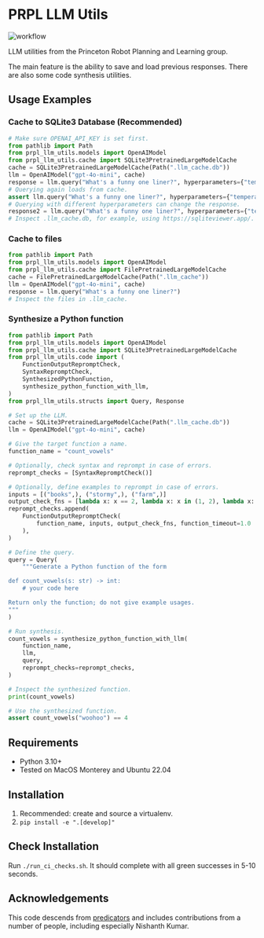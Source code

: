 # PRPL LLM Utils

![workflow](https://github.com/Princeton-Robot-Planning-and-Learning/prpl-llm-utils/actions/workflows/ci.yml/badge.svg)

LLM utilities from the Princeton Robot Planning and Learning group.

The main feature is the ability to save and load previous responses. There are also some code synthesis utilities.

## Usage Examples

### Cache to SQLite3 Database (Recommended)
```python
# Make sure OPENAI_API_KEY is set first.
from pathlib import Path
from prpl_llm_utils.models import OpenAIModel
from prpl_llm_utils.cache import SQLite3PretrainedLargeModelCache
cache = SQLite3PretrainedLargeModelCache(Path(".llm_cache.db"))
llm = OpenAIModel("gpt-4o-mini", cache)
response = llm.query("What's a funny one liner?", hyperparameters={"temperature": 1.0})
# Querying again loads from cache.
assert llm.query("What's a funny one liner?", hyperparameters={"temperature": 1.0}).text == response.text
# Querying with different hyperparameters can change the response.
response2 = llm.query("What's a funny one liner?", hyperparameters={"temperature": 0.5})
# Inspect .llm_cache.db, for example, using https://sqliteviewer.app/.
```

### Cache to files
```python
from pathlib import Path
from prpl_llm_utils.models import OpenAIModel
from prpl_llm_utils.cache import FilePretrainedLargeModelCache
cache = FilePretrainedLargeModelCache(Path(".llm_cache"))
llm = OpenAIModel("gpt-4o-mini", cache)
response = llm.query("What's a funny one liner?")
# Inspect the files in .llm_cache.
```

### Synthesize a Python function
```python
from pathlib import Path
from prpl_llm_utils.models import OpenAIModel
from prpl_llm_utils.cache import SQLite3PretrainedLargeModelCache
from prpl_llm_utils.code import (
    FunctionOutputRepromptCheck,
    SyntaxRepromptCheck,
    SynthesizedPythonFunction,
    synthesize_python_function_with_llm,
)
from prpl_llm_utils.structs import Query, Response

# Set up the LLM.
cache = SQLite3PretrainedLargeModelCache(Path(".llm_cache.db"))
llm = OpenAIModel("gpt-4o-mini", cache)

# Give the target function a name.
function_name = "count_vowels"

# Optionally, check syntax and reprompt in case of errors.
reprompt_checks = [SyntaxRepromptCheck()]

# Optionally, define examples to reprompt in case of errors.
inputs = [("books",), ("stormy",), ("farm",)]
output_check_fns = [lambda x: x == 2, lambda x: x in (1, 2), lambda x: x == 1]
reprompt_checks.append(
    FunctionOutputRepromptCheck(
        function_name, inputs, output_check_fns, function_timeout=1.0
    ),
)

# Define the query.
query = Query(
    """Generate a Python function of the form

def count_vowels(s: str) -> int:
    # your code here

Return only the function; do not give example usages.
"""
)

# Run synthesis.
count_vowels = synthesize_python_function_with_llm(
    function_name,
    llm,
    query,
    reprompt_checks=reprompt_checks,
)

# Inspect the synthesized function.
print(count_vowels)

# Use the synthesized function.
assert count_vowels("woohoo") == 4
```

## Requirements

- Python 3.10+
- Tested on MacOS Monterey and Ubuntu 22.04

## Installation

1. Recommended: create and source a virtualenv.
2. `pip install -e ".[develop]"`

## Check Installation

Run `./run_ci_checks.sh`. It should complete with all green successes in 5-10 seconds.

## Acknowledgements

This code descends from [predicators](https://github.com/Learning-and-Intelligent-Systems/predicators) and includes contributions from a number of people, including especially Nishanth Kumar.
